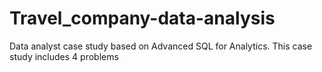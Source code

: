# Travel_company-data-analysis
Data analyst case study based on Advanced SQL for Analytics. This case study includes 4 problems
